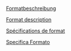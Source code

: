
[Formatbeschreibung](format_de.md)

[Format description](format_en.md)

[Spécifications de format](format_fr.md)

[Specifica Formato](format_it.md)
